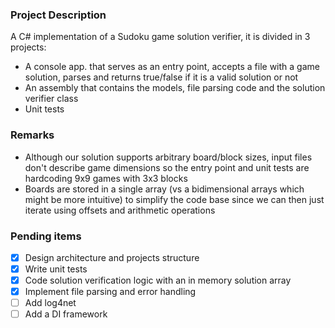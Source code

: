 ### Project Description

A C# implementation of a Sudoku game solution verifier, it is divided in 3 projects:

* A console app. that serves as an entry point, accepts a file with a game solution, parses and returns true/false if it is a valid solution or not
* An assembly that contains the models, file parsing code and the solution verifier class
* Unit tests

###	Remarks

* Although our solution supports arbitrary board/block sizes, input files don't describe game dimensions so the entry point and unit tests are hardcoding 9x9 games with 3x3 blocks
* Boards are stored in a single array (vs a bidimensional arrays which might be more intuitive) to simplify the code base since we can then just iterate using offsets and arithmetic operations

### Pending items

- [x] Design architecture and projects structure
- [x] Write unit tests
- [x] Code solution verification logic with an in memory solution array
- [x] Implement file parsing and error handling
- [ ] Add log4net
- [ ] Add a DI framework